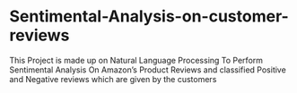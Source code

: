 # Sentimental-Analysis-on-customer-reviews
This Project is made up on Natural Language Processing To Perform Sentimental Analysis On Amazon’s Product Reviews and classified Positive and Negative reviews which are given by the customers
